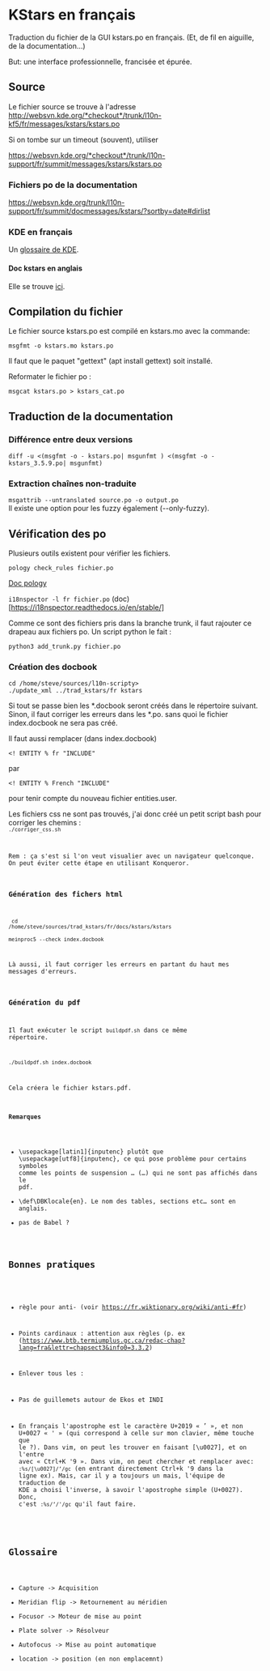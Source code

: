 # KStars en français

Traduction du fichier de la GUI kstars.po en français. (Et, de fil en aiguille, de la documentation...)

But: une interface professionnelle, francisée et épurée.


## Source

Le fichier source se trouve à l'adresse http://websvn.kde.org/*checkout*/trunk/l10n-kf5/fr/messages/kstars/kstars.po

Si on tombe sur un timeout (souvent), utiliser

https://websvn.kde.org/*checkout*/trunk/l10n-support/fr/summit/messages/kstars/kstars.po

### Fichiers po de la documentation
https://websvn.kde.org/trunk/l10n-support/fr/summit/docmessages/kstars/?sortby=date#dirlist

### KDE en français
Un [glossaire de KDE](https://fr.l10n.kde.org/dict/).

#### Doc kstars en anglais
Elle se trouve [ici](https://docs.kde.org/trunk5/en/kstars/kstars/index.html).

## Compilation du fichier

Le fichier source kstars.po est compilé en kstars.mo avec la commande:

<code>msgfmt -o kstars.mo kstars.po</code>

Il faut que le paquet "gettext" (apt install gettext) soit installé.

Reformater le fichier po :

<code>msgcat kstars.po > kstars_cat.po</code>

## Traduction de la documentation

### Différence entre deux versions
<code>diff -u <(msgfmt -o - kstars.po| msgunfmt ) <(msgfmt -o - kstars_3.5.9.po| msgunfmt)</code>

### Extraction chaînes non-traduite
<code>msgattrib --untranslated source.po -o output.po</code><br/>
Il existe une option pour les fuzzy également (--only-fuzzy).

## Vérification des po
Plusieurs outils existent pour vérifier les fichiers.

<code>pology check_rules fichier.po</code><br/>

[Doc pology](https://community.kde.org/KDE_Localization/fr/pology)

<code>i18nspector -l fr fichier.po</code> (doc)[https://i18nspector.readthedocs.io/en/stable/]

Comme ce sont des fichiers pris dans la branche trunk, il faut rajouter ce drapeau aux fichiers po. Un script python le fait :

<code>python3 add_trunk.py fichier.po</code>

### Création des docbook

<code>cd /home/steve/sources/l10n-scripty></code> <br/>
<code>./update_xml ../trad_kstars/fr kstars</code><br/>

Si tout se passe bien les *.docbook seront créés dans le répertoire suivant.
Sinon, il faut corriger les erreurs dans les *.po. sans quoi le fichier
index.docbook ne sera pas créé.

Il faut aussi remplacer (dans index.docbook)

<code><! ENTITY % fr "INCLUDE"</code>

par 


<code><! ENTITY % French "INCLUDE"</code>

pour tenir compte du nouveau fichier entities.user.

Les fichiers css ne sont pas trouvés, j'ai donc créé un petit script bash pour corriger les chemins :
<code>
<code>./corriger_css.sh</code>

Rem : ça s'est si l'on veut visualier avec un navigateur quelconque. On peut éviter cette étape en utilisant Konqueror.

### Génération des fichers html

<code> cd /home/steve/sources/trad_kstars/fr/docs/kstars/kstars</code><br/>
<code>meinproc5 --check index.docbook</code><br/>

Là aussi, il faut corriger les erreurs en partant du haut mes messages d'erreurs.

### Génération du pdf

Il faut exécuter le script <code>buildpdf.sh</code> dans ce même répertoire.

<code>./buildpdf.sh index.docbook</code><br/>

Cela créera le fichier kstars.pdf.

#### Remarques

* \usepackage[latin1]{inputenc} plutôt que \usepackage[utf8]{inputenc}, ce qui
  pose problème pour certains symboles comme les points de suspension …
  (&hellip;) qui ne sont pas affichés dans le pdf.
* \def\DBKlocale{en}. Le nom des tables, sections etc… sont en anglais. 
* pas de Babel ?


## Bonnes pratiques

* règle pour anti- (voir https://fr.wiktionary.org/wiki/anti-#fr)

* Points cardinaux : attention aux règles (p. ex (https://www.btb.termiumplus.gc.ca/redac-chap?lang=fra&lettr=chapsect3&info0=3.3.2)
* Enlever tous les :
* Pas de guillemets autour de Ekos et INDI 
* En français l'apostrophe est le caractère U+2019 « ’ », et non U+0027 « ' » (qui correspond à celle sur mon clavier, même touche que le ?). Dans vim, on peut les trouver en faisant [\u0027], et on l'entre avec « Ctrl+K '9 ». Dans vim, on peut chercher et remplacer avec:
  <code>:%s/[\u0027]/’/gc</code> (en entrant directement Ctrl+k '9 dans la ligne ex). Mais, car il y a toujours un mais, l'équipe de traduction de KDE a choisi l'inverse, à savoir l'apostrophe simple (U+0027). Donc, c'est <code>:%s/’/'/gc</code> qu'il faut faire.

## Glossaire

* Capture -> Acquisition
* Meridian flip -> Retournement au méridien
* Focusor -> Moteur de mise au point
* Plate solver -> Résolveur
* Autofocus -> Mise au point automatique
* location -> position (en non emplacemnt)
